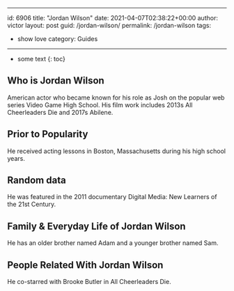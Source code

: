  ---
id: 6906
title: "Jordan Wilson"
date: 2021-04-07T02:38:22+00:00
author: victor
layout: post
guid: /jordan-wilson/
permalink: /jordan-wilson
tags:
 - show love
category: Guides
---

* some text
{: toc}

## Who is Jordan Wilson

American actor who became known for his role as Josh on the popular web series Video Game High School. His film work includes 2013s All Cheerleaders Die and 2017s Abilene.

## Prior to Popularity

He received acting lessons in Boston, Massachusetts during his high school years.

## Random data

He was featured in the 2011 documentary Digital Media: New Learners of the 21st Century.

## Family & Everyday Life of Jordan Wilson

He has an older brother named Adam and a younger brother named Sam.

## People Related With Jordan Wilson

He co-starred with Brooke Butler in All Cheerleaders Die.
 